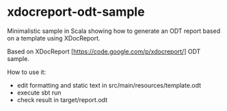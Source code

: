 xdocreport-odt-sample
=====================

Minimalistic sample in Scala showing how to generate an ODT report based on a template using XDocReport.

Based on XDocReport [https://code.google.com/p/xdocreport/] ODT sample.

How to use it:
- edit formatting and static text in src/main/resources/template.odt
- execute sbt run
- check result in target/report.odt
